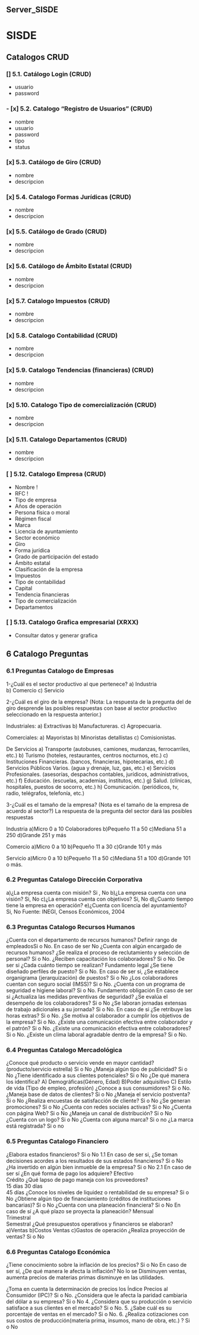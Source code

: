 ## Server_SISDE

# SISDE

## Catalogos CRUD

### [] 5.1. Catálogo Login (CRUD)

- usuario
- password

### - [x] 5.2. Catalogo “Registro de Usuarios” (CRUD)

- nombre
- usuario
- password
- tipo
- status

### [x] 5.3. Catálogo de Giro (CRUD)

- nombre
- descripcion

### [x] 5.4. Catalogo Formas Jurídicas (CRUD)

- nombre
- descripcion

### [x] 5.5. Catálogo de Grado (CRUD)

- nombre
- descripcion

### [x] 5.6. Catálogo de Ámbito Estatal (CRUD)

- nombre
- descripcion

### [x] 5.7. Catalogo Impuestos (CRUD)

- nombre
- descripcion

### [x] 5.8. Catalogo Contabilidad (CRUD)

- nombre
- descripcion

### [x] 5.9. Catalogo Tendencias (financieras) (CRUD)

- nombre
- descripcion

### [x] 5.10. Catalogo Tipo de comercialización (CRUD)

- nombre
- descripcion

### [x] 5.11. Catalogo Departamentos (CRUD)

- nombre
- descripcion

### [ ] 5.12. Catalogo Empresa (CRUD)

- Nombre !
- RFC !
- Tipo de empresa
- Años de operación
- Persona física o moral
- Régimen fiscal
- Marca
- Licencia de ayuntamiento
- Sector económico
- Giro
- Forma jurídica
- Grado de participación del estado
- Ámbito estatal
- Clasificación de la empresa
- Impuestos
- Tipo de contabilidad
- Capital
- Tendencia financieras
- Tipo de comercialización
- Departamentos

### [ ] 5.13. Catalogo Grafica empresarial (XRXX)

- Consultar datos y generar grafica

## 6 Catalogo Preguntas

### 6.1 Preguntas Catalogo de Empresas

1-¿Cuál es el sector productivo al que pertenece?
a) Industria  
b) Comercio
c) Servicio

2-¿Cuál es el giro de la empresa?
(Nota: La respuesta de la pregunta del de giro desprende las posibles respuestas con base al sector productivo seleccionado en la respuesta anterior.)

Industriales:
a) Extractivas
b) Manufactureras.
c) Agropecuaria.

Comerciales:
a) Mayoristas
b) Minoristas detallistas
c) Comisionistas.

De Servicios
a) Transporte (autobuses, camiones, mudanzas, ferrocarriles, etc.)
b) Turismo (hoteles, restaurantes, centros nocturnos, etc.)
c) Instituciones Financieras. (bancos, financieras, hipotecarias, etc.)
d) Servicios Públicos Varios. (agua y drenaje, luz, gas, etc.)
e) Servicios Profesionales. (asesorías, despachos contables, jurídicos, administrativos, etc.)
f) Educación. (escuelas, academias, institutos, etc.)
g) Salud. (clínicas, hospitales, puestos de socorro, etc.)
h) Comunicación. (periódicos, tv, radio, telégrafos, telefonía, etc.)

3-¿Cuál es el tamaño de la empresa?
(Nota es el tamaño de la empresa de acuerdo al sector?) La respuesta de la pregunta del sector dará las posibles respuestas

Industria
a)Micro 0 a 10 Colaboradores
b)Pequeño 11 a 50
c)Mediana 51 a 250
d)Grande 251 y más

Comercio
a)Micro 0 a 10
b)Pequeño 11 a 30
c)Grande 101 y más

Servicio
a)Micro 0 a 10
b)Pequeño 11 a 50
c)Mediana 51 a 100
d)Grande 101 o más.

### 6.2 Preguntas Catalogo Dirección Corporativa

a)¿La empresa cuenta con misión? Si , No
b)¿La empresa cuenta con una visión? Si, No
c)¿La empresa cuenta con objetivos? Si, No
d)¿Cuanto tiempo tiene la empresa en operación?
e)¿Cuenta con licencia del ayuntamiento? Si, No
Fuente: INEGI, Censos Económicos, 2004

### 6.3 Preguntas Catalogo Recursos Humanos

¿Cuenta con el departamento de recursos humanos? Definir rango de empleadosSi o No.
En caso de ser No
¿Cuenta con algún encargado de recursos humanos?
¿Se realiza el proceso de reclutamiento y selección de personal? Si o No.
¿Reciben capacitación los colaboradores? Si o No.
De ser si
¿Cada cuánto tiempo se realizan?
Fundamento legal
¿Se tiene diseñado perfiles de puesto? Si o No.
En caso de ser si,
¿Se establece organigrama (jerarquización) de puestos? Si o No
¿Los colaboradores cuentan con seguro social (IMSS)? Si o No.
¿Cuenta con un programa de seguridad e higiene laboral? Si o No.
Fundamento obligación
En caso de ser si
¿Actualiza las medidas preventivas de seguridad?
¿Se evalúa el desempeño de los colaboradores? Si o No
¿Se laboran jornadas extensas de trabajo adicionales a su jornada? Si o No.
En caso de si
¿Se retribuye las horas extras? Si o No.
¿Se motiva al colaborador a cumplir los objetivos de la empresa? Si o No.
¿Existe una comunicación efectiva entre colaborador y el patrón? Si o No.
¿Existe una comunicación efectiva entre colaboradores? Si o No.
¿Existe un clima laboral agradable dentro de la empresa? Si o No.

### 6.4 Preguntas Catalogo Mercadológica

¿Conoce qué producto o servicio vende en mayor cantidad? (producto/servicio estrella) Si o No
¿Maneja algún tipo de publicidad? Si o No
¿Tiene identificado a sus clientes potenciales? Si o No
¿De qué manera los identifica? A) Demográficas(Género, Edad) B)Poder adquisitivo C) Estilo de vida (Tipo de empleo, profesión)
¿Conoce a sus consumidores? Si o No.
¿Maneja base de datos de clientes? Si o No
¿Maneja el servicio postventa? Si o No
¿Realiza encuestas de satisfacción de cliente? Si o No
¿Se generan promociones? Si o No
¿Cuenta con redes sociales activas? Si o No
¿Cuenta con página Web? Si o No
¿Maneja un canal de distribución? Si o No
¿Cuenta con un logo? Si o No
¿Cuenta con alguna marca? Si o no
¿La marca está registrada? Si o no

### 6.5 Preguntas Catalogo Financiero

¿Elabora estados financieros? Si o No
1.1 En caso de ser si, ¿Se toman decisiones acordes a los resultados de sus estados financieros? Si o No
¿Ha invertido en algún bien inmueble de la empresa? Si o No
2.1 En caso de ser sí ¿En qué forma de pago los adquiere?
Efectivo  
Crédito
¿Qué lapso de pago maneja con los proveedores?  
15 días
30 días  
45 días
¿Conoce los niveles de liquidez o rentabilidad de su empresa? Si o No
¿Obtiene algún tipo de financiamiento (créditos de instituciones bancarias)? Si o No
¿Cuenta con una planeación financiera? Si o No
En caso de sí ¿A qué plazo se proyecta la planeación?
Mensual  
Trimestral  
Semestral
¿Qué presupuestos operativos y financieros se elaboran?
a)Ventas
b)Costos Ventas
c)Gastos de operación
¿Realiza proyección de ventas? Si o No

### 6.6 Preguntas Catalogo Económica

¿Tiene conocimiento sobre la inflación de los precios? Si o No
En caso de ser sí, ¿De qué manera le afecta la inflación?
No lo se
Disminuyen ventas,
aumenta precios de materias primas
disminuye en las utilidades.

¿Toma en cuenta la determinación de precios los Índice Precios al Consumidor (IPC)? Si o No.
¿Considera que le afecta la paridad cambiaria del dólar a su empresa? Si o No 4. ¿Considera que su producción o servicio satisface a sus clientes en el mercado? Si o No. 5. ¿Sabe cuál es su porcentaje de ventas en el mercado? Si o No. 6. ¿Realiza cotizaciones con sus costos de producción(materia prima, insumos, mano de obra, etc.) ? Si o No
